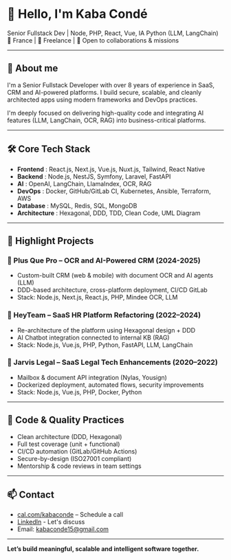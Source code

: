 # 👋 Hello, I'm Kaba Condé
Senior Fullstack Dev | Node, PHP, React, Vue, IA Python (LLM, LangChain)<br>
📍 France | 💼 Freelance | 🚀 Open to collaborations & missions

---

## 🧠 About me

I'm a Senior Fullstack Developer with over 8 years of experience in SaaS, CRM and AI-powered platforms.
I build secure, scalable, and cleanly architected apps using modern frameworks and DevOps practices.

I'm deeply focused on delivering high-quality code and integrating AI features (LLM, LangChain, OCR, RAG) into business-critical platforms.

---

## 🛠️ Core Tech Stack

- **Frontend** : React.js, Next.js, Vue.js, Nuxt.js, Tailwind, React Native
- **Backend** : Node.js, NestJS, Symfony, Laravel, FastAPI
- **AI** : OpenAI, LangChain, LlamaIndex, OCR, RAG
- **DevOps** : Docker, GitHub/GitLab CI, Kubernetes, Ansible, Terraform, AWS
- **Database** : MySQL, Redis, SQL, MongoDB
- **Architecture** : Hexagonal, DDD, TDD, Clean Code, UML Diagram

---

## 🌟 Highlight Projects

### 📌 Plus Que Pro – OCR and AI-Powered CRM (2024-2025)
- Custom-built CRM (web & mobile) with document OCR and AI agents (LLM)
- DDD-based architecture, cross-platform deployment, CI/CD GitLab
- Stack: Node.js, Next.js, React.js, PHP, Mindee OCR, LLM

### 📌 HeyTeam – SaaS HR Platform Refactoring (2022–2024)
- Re-architecture of the platform using Hexagonal design + DDD
- AI Chatbot integration connected to internal KB (RAG)
- Stack: Node.js, Vue.js, PHP, Python, FastAPI, LLM, LangChain

### 📌 Jarvis Legal – SaaS Legal Tech Enhancements (2020–2022)
- Mailbox & document API integration (Nylas, Yousign)
- Dockerized deployment, automated flows, security improvements
- Stack: Node.js, Vue.js, PHP, Docker, Python

---

## 🧪 Code & Quality Practices

- Clean architecture (DDD, Hexagonal)
- Full test coverage (unit + functional)
- CI/CD automation (GitLab/GitHub Actions)
- Secure-by-design (ISO27001 compliant)
- Mentorship & code reviews in team settings

---

## 📫 Contact

- [cal.com/kabaconde](https://cal.com/kabaconde) – Schedule a call
- [LinkedIn](https://www.linkedin.com/in/kabaconde) - Let's discuss
- Email: kabaconde15@gmail.com

---

**Let’s build meaningful, scalable and intelligent software together.**
